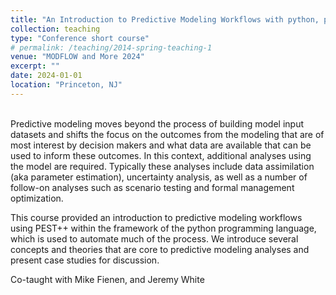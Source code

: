 ```yaml
---
title: "An Introduction to Predictive Modeling Workflows with python, pyEMU, and PEST++"
collection: teaching
type: "Conference short course"
# permalink: /teaching/2014-spring-teaching-1
venue: "MODFLOW and More 2024"
excerpt: ""
date: 2024-01-01
location: "Princeton, NJ"
---
```

<br/>
Predictive modeling moves beyond the process of building model input datasets and shifts the focus on the outcomes from the modeling that are of most interest by decision makers and what data are available that can be used to inform these outcomes. In this context, additional analyses using the model are required. Typically these analyses include data assimilation (aka parameter estimation), uncertainty analysis, as well as a number of follow-on analyses such as scenario testing and formal management optimization.  

This course provided an introduction to predictive modeling workflows using PEST++ within the framework of the python programming language, which is used to automate much of the process. We introduce several concepts and theories that are core to predictive modeling analyses and present case studies for discussion. 

Co-taught with Mike Fienen, and Jeremy White